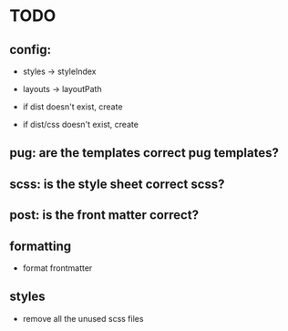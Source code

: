 # TODO

## config:

* styles -> styleIndex
* layouts -> layoutPath

* if dist doesn't exist, create
* if dist/css doesn't exist, create

## pug: are the templates correct pug templates?
## scss: is the style sheet correct scss?
## post: is the front matter correct?

## formatting

* format frontmatter

## styles

* remove all the unused scss files

